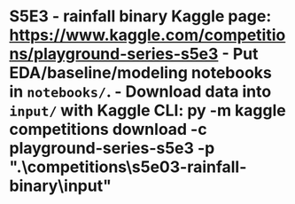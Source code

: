 ﻿# S5E3 - rainfall binary  **Kaggle page:** https://www.kaggle.com/competitions/playground-series-s5e3  - Put EDA/baseline/modeling notebooks in `notebooks/`. - Download data into `input/` with Kaggle CLI:   py -m kaggle competitions download -c playground-series-s5e3 -p ".\competitions\s5e03-rainfall-binary\input"
